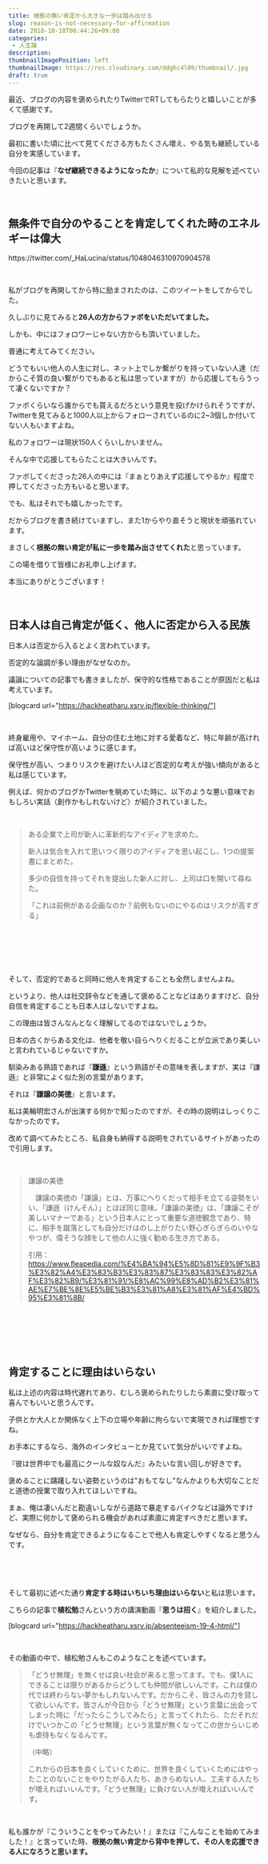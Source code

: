 ```yaml
---
title: 根拠の無い肯定から大きな一歩は踏み出せる
slug: reason-is-not-necessary-for-affirmation
date: 2018-10-18T06:44:26+09:00
categories: 
 - 人生論
description: 
thumbnailImagePosition: left
thumbnailImage: https://res.cloudinary.com/ddghc4l09/thumbnail/.jpg
draft: true
---
```


<!--more-->

最近、ブログの内容を褒められたりTwitterでRTしてもらたりと嬉しいことが多くて感謝です。

ブログを再開して2週間くらいでしょうか。

最初に書いた頃に比べて見てくださる方もたくさん増え、やる気も継続している自分を実感しています。

今回の記事は『<strong>なぜ継続できるようになったか</strong>』について私的な見解を述べていきたいと思います。

&nbsp;
<h2>無条件で自分のやることを肯定してくれた時のエネルギーは偉大</h2>
https://twitter.com/_HaLucina/status/1048046310970904578

&nbsp;

私がブログを再開してから特に励まされたのは、このツイートをしてからでした。

久しぶりに見てみると<strong>26人の方からファボをいただいてました。</strong>

しかも、中にはフォロワーじゃない方からも頂いていました。

普通に考えてみてください。

どうでもいい他人の人生に対し、ネット上でしか繋がりを持っていない人達（だからこそ質の良い繋がりでもあると私は思っていますが）から応援してもらうって凄くないですか？

ファボくらいなら誰からでも貰えるだろという意見を投げかけられそうですが、Twitterを見てみると1000人以上からフォローされているのに2~3個しか付いてない人もいますよね。

私のフォロワーは現状150人くらいしかいません。

そんな中で応援してもらたことは大きいんです。

ファボしてくださった26人の中には『まぁとりあえず応援してやるか』程度で押してくださった方もいると思います。

でも、私はそれでも嬉しかったです。

だからブログを書き続けていますし、また1からやり直そうと現状を頑張れています。

まさしく<strong>根拠の無い肯定が私に一歩を踏み出させてくれた</strong>と思っています。

この場を借りて皆様にお礼申し上げます。

本当にありがとうございます！

&nbsp;
<h2>日本人は自己肯定が低く、他人に否定から入る民族</h2>
日本人は否定から入るとよく言われています。

否定的な論調が多い理由がなぜなのか。

議論についての記事でも書きましたが、保守的な性格であることが原因だと私は考えています。

[blogcard url="https://hackheatharu.xsrv.jp/flexible-thinking/"]

&nbsp;

終身雇用や、マイホーム、自分の住む土地に対する愛着など、特に年齢が高ければ高いほど保守性が高いように感じます。

保守性が高い、つまりリスクを避けたい人ほど否定的な考えが強い傾向があると私は感じています。

例えば、何かのブログかTwitterを眺めていた時に、以下のような悪い意味でおもしろい実話（創作かもしれないけど）が紹介されていました。

&nbsp;
<blockquote>ある企業で上司が新人に革新的なアイディアを求めた。

新人は気合を入れて思いつく限りのアイディアを思い起こし、1つの提案書にまとめた。

多少の自信を持ってそれを提出した新人に対し、上司は口を開いて尋ねた。

「これは前例がある企画なのか？前例もないのにやるのはリスクが高すぎる」</blockquote>
&nbsp;

&nbsp;

&nbsp;

そして、否定的であると同時に他人を肯定することも全然しませんよね。

というより、他人は社交辞令などを通して褒めることなどはありますけど、自分自信を肯定することも日本人はしないですよね。

この理由は皆さんなんとなく理解してるのではないでしょうか。

日本の古くからある文化は、他者を敬い自らへりくだることが立派であり美しいと言われているじゃないですか。

馴染みある熟語であれば『<strong>謙遜</strong>』という熟語がその意味を表しますが、実は『謙遜』と非常によく似た別の言葉があります。

それは『<strong>謙譲の美徳</strong>』と言います。

私は美輪明宏さんが出演する何かで知ったのですが、その時の説明はしっくりこなかったのです。

改めて調べてみたところ、私自身も納得する説明をされているサイトがあったので引用します。

&nbsp;
<blockquote>
<div id="cc-m-6004550015" class="j-module n j-header ">
<p id="cc-m-header-6004550015">謙譲の美徳</p>

</div>
<div id="cc-m-6004550915" class="j-module n j-text ">

　謙譲の美徳の「謙譲」とは、万事にへりくだって相手を立てる姿勢をいい、「謙遜（けんそん）」とほぼ同じ意味。「謙譲の美徳」は、「謙譲こそが美しいマナーである」という日本人にとって重要な道徳観念であり、特に、相手を蹴落としても自分だけはのし上がりたい野心ぎらぎらのいやなやつが、偉そうな顔をして他の人に強く勧める生き方である。

引用：<a href="https://www.fleapedia.com/%E4%BA%94%E5%8D%81%E9%9F%B3%E3%82%A4%E3%83%B3%E3%83%87%E3%83%83%E3%82%AF%E3%82%B9/%E3%81%91/%E8%AC%99%E8%AD%B2%E3%81%AE%E7%BE%8E%E5%BE%B3%E3%81%A8%E3%81%AF%E4%BD%95%E3%81%8B/">https://www.fleapedia.com/%E4%BA%94%E5%8D%81%E9%9F%B3%E3%82%A4%E3%83%B3%E3%83%87%E3%83%83%E3%82%AF%E3%82%B9/%E3%81%91/%E8%AC%99%E8%AD%B2%E3%81%AE%E7%BE%8E%E5%BE%B3%E3%81%A8%E3%81%AF%E4%BD%95%E3%81%8B/</a>

</div></blockquote>
&nbsp;

&nbsp;

&nbsp;
<h2>肯定することに理由はいらない</h2>
私は上述の内容は時代遅れであり、むしろ褒められたりしたら素直に受け取って喜んでもいいと思うんです。

子供とか大人とか関係なく上下の立場や年齢に拘らないで実現できれば理想ですね。

お手本にするなら、海外のインタビューとか見ていて気分がいいですよね。

『彼は世界中でも最高にクールな奴なんだ』みたいな言い回しが好きです。

褒めることに躊躇しない姿勢というのは"おもてなし"なんかよりも大切なことだと道徳の授業で取り入れてほしいですね。

まぁ、俺は凄いんだと勘違いしながら道路で暴走するバイクなどは論外ですけど、実際に何かして褒められる機会があれば素直に肯定すべきだと思います。

なぜなら、自分を肯定できるようになることで他人も肯定しやすくなると思うんです。

&nbsp;

&nbsp;

そして最初に述べた通り<strong>肯定する時はいちいち理由はいらない</strong>と私は思います。

こちらの記事で<strong>植松勉</strong>さんという方の講演動画『<strong>思うは招く</strong>』を紹介しました。

[blogcard url="https://hackheatharu.xsrv.jp/absenteeism-19-4-html/"]

&nbsp;

その動画の中で、植松勉さんもこのようなことを述べています。
<blockquote>「どうせ無理」を無くせば良い社会が来ると思ってます。でも、僕1人にできることは限りがあるからどうしても仲間が欲しいんです。これは僕の代では終わらない夢かもしれないんです。だからこそ、皆さんの力を貸して欲しいんです。皆さんが今日から「どうせ無理」という言葉に出会ってしまった時に「だったらこうしてみたら」と言ってくれたら、ただそれだけでいつかこの「どうせ無理」という言葉が無くなってこの世からいじめも虐待もなくなるんです。

（中略）

これからの日本を良くしていくために、世界を良くしていくためにはやったことのないことをやりたがる人たち、あきらめない人、工夫する人たちが増えればいいんです。「どうせ無理」に負けない人が増えればいいんです。</blockquote>
&nbsp;

私も誰かが『こういうことをやってみたい！』または『こんなことを始めてみました！』と言っていた時、<strong>根拠の無い肯定から背中を押して、その人を応援できる人になろうと思います。</strong>
